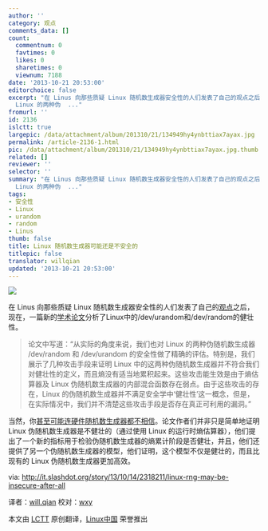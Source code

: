 ```yaml
---
author: ''
category: 观点
comments_data: []
count:
  commentnum: 0
  favtimes: 0
  likes: 0
  sharetimes: 0
  viewnum: 7188
date: '2013-10-21 20:53:00'
editorchoice: false
excerpt: "在 Linus 向那些质疑 Linux 随机数生成器安全性的人们发表了自己的观点之后，现在，一篇新的学术论文分析了Linux中的/dev/urandom和/dev/random的健壮性。\r\n\r\n论文中写道：从实际的角度来说，我们也对
  Linux 的两种伪  ..."
fromurl: ''
id: 2136
islctt: true
largepic: /data/attachment/album/201310/21/134949hy4ynbttiax7ayax.jpg
permalink: /article-2136-1.html
pic: /data/attachment/album/201310/21/134949hy4ynbttiax7ayax.jpg.thumb.jpg
related: []
reviewer: ''
selector: ''
summary: "在 Linus 向那些质疑 Linux 随机数生成器安全性的人们发表了自己的观点之后，现在，一篇新的学术论文分析了Linux中的/dev/urandom和/dev/random的健壮性。\r\n\r\n论文中写道：从实际的角度来说，我们也对
  Linux 的两种伪  ..."
tags:
- 安全性
- Linux
- urandom
- random
- Linus
thumb: false
title: Linux 随机数生成器可能还是不安全的
titlepic: false
translator: willqian
updated: '2013-10-21 20:53:00'
---
```


![](/data/attachment/album/201310/21/134949hy4ynbttiax7ayax.jpg)


在 Linus 向那些质疑 Linux 随机数生成器安全性的人们发表了自己的[观点](http://linux.slashdot.org/story/13/09/10/1311247/linus-responds-to-rdrand-petition-with-scorn)之后，现在，一篇新的[学术论文](http://eprint.iacr.org/2013/338.pdf)分析了Linux中的/dev/urandom和/dev/random的健壮性。



> 
> 论文中写道：“从实际的角度来说，我们也对 Linux 的两种伪随机数生成器 /dev/random 和 /dev/urandom 的安全性做了精确的评估。特别是，我们展示了几种攻击手段来证明 Linux 中的这两种伪随机数生成器并不符合我们对健壮性的定义，而且熵没有适当地累积起来。这些攻击能生效是由于熵估算器及 Linux 伪随机数生成器的内部混合函数存在弱点。由于这些攻击的存在，Linux 的伪随机数生成器并不满足安全学中‘健壮性’这一概念，但是，在实际情况中，我们并不清楚这些攻击手段是否存在真正可利用的漏洞。”
> 
> 
> 


当然，你[甚至可能连硬件随机数生成器都不相信](http://slashdot.org/story/13/09/13/1228216/stealthy-dopant-level-hardware-trojans)。论文作者们并非只是简单地证明 Linux 伪随机数生成器是不健壮的（通过使用 Linux 的运行时熵估算器），他们提出了一个新的指标用于检验伪随机数生成器的熵累计阶段是否健壮，并且，他们还提供了另一个伪随机数生成器的模型，他们证明，这个模型不仅是健壮的，而且比现有的 Linux 伪随机数生成器更加高效。


 


via: <http://it.slashdot.org/story/13/10/14/2318211/linux-rng-may-be-insecure-after-all>


译者：[will.qian](https://github.com/willqian) 校对：[wxy](https://github.com/wxy)


本文由 [LCTT](https://github.com/LCTT/TranslateProject) 原创翻译，[Linux中国](http://linux.cn/) 荣誉推出